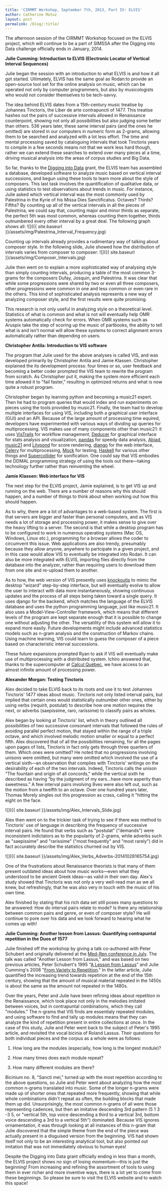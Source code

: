 ```yaml
---
title: 'CIRMMT Workshop, September 7th, 2013, Part IV: ELVIS'
author: Catherine Motuz
layout: post
permalink: /blog/:title/
---
```


The afternoon session of the CIRMMT Workshop focused on the ELVIS project, which will continue to be a part of SIMSSA after the Digging into Data challenge officially ends in January, 2014.

**Julie Cumming: Introduction to ELVIS (Electronic Locator of Vertical Interval Sequences)**

Julie began the session with an introduction to what ELVIS is and how it all got started. Ultimately, ELVIS has the same goal as Rodan:to provide an open-source tool set for the online analysis on music, which can be operated not only by computer programmers, but also by musicologists who would not consider themselves to be tech-savvy.

The idea behind ELVIS dates from a 15th-century music treatise by Johannes Tinctoris, the Liber de arte contrapuncti of 1477. This treatise hashes out the pairs of successive intervals allowed in Renaissance counterpoint, showing not only all possibilities but also judging some better than others. 536 years later, these same interval pairs (and the ones he omitted) are stored in our computers in numeric form as 2-grams, allowing them to be searched and analyzed with a lot less effort. The time and mental processing saved by cataloguing intervals that took Tinctoris years to compile in a few seconds means not that we work less hard though, rather we can extend these searches to extend over many pieces at a time, driving musical analysis into the areas of corpus studies and Big Data.

So far, thanks to the [Digging into Data](http://diggingintodata.org/) grant, the ELVIS team has assembled a database, developed software to analyze music based on vertical interval successions, and begun using these tools to learn more about the style of composers. This last task involves the quantification of qualitative data, or using statistics to test observations about trends in music. For instance, Julie asked which vertical interval was the most commonly used by Palestrina in the Kyrie of his Missa Dies Sanctificatus. Octaves? Thirds? Fifths? By counting up all of the vertical intervals in all the pieces of Palestrina, we could say that, counting major and minor thirds as separate, the perfect 5th was most common, whereas counting them together, thirds outnumbered every other interval by a great deal. The following graph shows all:
![]({{ site.baseurl }}/assets/img/Palestrina_Interval_Frequency.jpg)

Counting up intervals already provides a rudimentary way of talking about composer style. In the following slide, Julie showed how the distribution of intervals varies from composer to composer:
![]({{ site.baseurl }}/assets/img/Composer_Intervals.jpg)

Julie then went on to explain a more sophisticated way of analysing style than simply counting intervals, producing a table of the most common 3-grams for the composers Dufay, Josquin, and Palestrina. It was clear that while some progressions were shared by two or even all three composers, other progressions were common in one and less common or even rare in the others. This kind of sophisticated analysis represents a new way of analyzing composer style, and the first results were quite promising.

This research is not only useful in analyzing style on a theoretical level. Statistics of what is common and what is not will eventually help OMR systems automatically check for errors. When OMR systems such as Aruspix take the step of scoring up the music of partbooks, the ability to tell what is and isn't normal will allow these systems to correct alignment errors automatically rather than depending on users.

**Christopher Antila: Introduction to VIS software**

The program that Julie used for the above analyses is called VIS, and was developed primarily by Christopher Antila and Jamie Klassen. Christopher explained the its development process: four times or so, user feedback and becoming a better coder prompted the VIS team to rewrite the program from scratch. As Christopher put it, making the system more efficient each time allowed it to "fail faster," resulting in optimized returns and what is now quite a robust program.

Christopher began by learning python and becoming a music21 expert. Then he had to program queries that would index and run experiments on pieces using the tools provided by music21. Finally, the team had to develop multiple interfaces for using VIS, including both a graphical user interface (GUI) and an API. Because of the large amount of processing time equired, developers have experimented with various ways of dividing up queries for multiprocessing. VIS makes use of many components other than music21: it uses [VisTrails](http://www.vistrails.org/) for workflow management, [Deducer](http://www.deducer.org/) for graphical interface for stats analysis and visualization, [pandas](http://pandas.pydata.org/) for speedy data analysis, [Abjad](https://pypi.python.org/), [music21](http://web.mit.edu/music21/) and [Lilypond](http://www.lilypond.org/) for score rendering, [django](https://www.djangoproject.com/) for the web interface, [Celery](http://docs.celeryproject.org/) for multiprocessing, [Mock](https://pypi.python.org/pypi/mock) for testing, [Haskell](http://www.haskell.org/) for various other things and [Supercollider](http://supercollider.sourceforge.net/) for sonification. One could say that VIS embodies the DDMAL programming strategy of using the tools out there—taking technology further rather than reinventing the wheel.

**Jamie Klassen: Web interface for VIS**

The next step for the ELVIS project, Jamie explained, is to get VIS up and running on the web. There are a number of reasons why this should happen, and a number of things to think about when working out how this should happen.

As to why, there are a lot of advantages to a web-based system. The first is that servers are bigger and faster than personal computers, and as VIS needs a lot of storage and processing power, it makes sense to give over the heavy lifting to a server. The second is that while a desktop program has to be configured to work in numerous operating systems (Mac OS, Windows, Linux etc.), programming for a browser allows the coder to circumvent this issue. Web applications are also trendy, presumably because they allow anyone, anywhere to partcipate in a given project, and in this case would allow VIS to eventually be integrated into Rodan. It can also be more integrated with ELVIS, importing files directly from the database into the analyzer, rather than requiring users to download them from one site and re-upload them to another.

As to how, the web version of VIS presently uses [knockoutjs](http://knockoutjs.com/) to mimic the desktop "wizard" step-by-step interface, but will eventually evolve to allow the user to interact with data more instantaneously, showing continuous updates and the process of all steps being taken toward a single query. It uses django for the backend, which matches the language of the ELVIS database and uses the python programming language, just like music21. It also uses a Model-View-Controller framework, which means that different levels of the program are kept separate enough that it is possible to change one without adjusting the other. The versatility of this system will allow it to expand more easily. Future developments might include advanced statistics models such as n-gram analysis and the construction of Markov chains. Using machine learning, VIS could learn to guess the composer of a piece based on characteristic interval successions.

These future expansions prompted Ryan to ask if VIS will eventually make use of multiprocessing with a distributed system. Ichiro answered that, thanks to the supercomputer at [Calcul Québec](http://www.calculquebec.ca/en/), we have access to an almost infinite amount of processing power.

**Alexander Morgan: Testing Tinctoris**

Alex decided to take ELVIS back to its roots and use it to test Johannes Tinctoris' 1477 ideas about music. Tinctoris not only listed interval pairs, but implied that certain ones would statistically outnumber other ones, either by using verbs (requirit, postulat) to describe how one motion requires the next, or adverbs (saepissime, raro, rarissime) to classify pairs as wholes.

Alex began by looking at Tinctoris' list, which in theory outlined all possibilities of two successive consonant intervals that followed the rules of avoiding parallel perfect motion, that stayed within the range of a triple octave, and which involved melodic motion smaller or equal to a perfect fifth. Alex discovered that of all the possibilities remaining, for all the pages upon pages of lists, Tinctoris in fact only gets through three quarters of them. Which ones were omitted? He noted that no progressions involving unisons were omitted, but many were omitted which involved the use of a vertical sixth—an observation that complies with Tinctoris' writings on the desirability of each of the two intervals. Indeed, Tinctoris calls the unison "The fountain and origin of all concords," while the vertical sixth he described as having “by the judgment of my ears...have more asperity than sweetness.” A few interval pairs involving 8ves were also left out, such as the motion from a twelfth to an octave. Over one hundred years later, Thomas Morely singles out this progression as crass, calling it "hitting the eight on the face.

![]({{ site.baseurl }}/assets/img/Alex_Intervals_Slide.jpg)

Alex then went on to the trickier task of trying to see if there was method to Tinctoris' use of language in describing the frequency of successive interval pairs. He found that verbs such as "postulat" ("demands") were inconsistent indictators as to the popularity of 2-grams, while adverbs such as "saepissime" and "rarissime" ("most frequently" and "most rarely") did in fact accurately describe the statistics churned out by VIS.

![]({{ site.baseurl }}/assets/img/Alex_Verbs_Adverbs-20141028165754.jpg)

One of the frustrations about Renaissance theorists is that many of them present outdated ideas about how music works—even what they understood to be ancient Greek ideas—as valid in their own day. Alex's study showed that Tinctoris was not only a very well-read man as we all knew, but refreshingly, that he was also very in touch with the music of his own time.

Alex finished by stating that his rich data set still poses many questions to be answered: How do interval pairs relate to mode? Is there any relationship between common pairs and genre, or even of composer style? He will continue to pore over his data and we look forward to hearing what he comes up with!

**Julie Cumming: Another lesson from Lassus: Quantifying contrapuntal repetition in the Duos of 1577**

Julie finished off the workshop by giving a talk co-authored with Peter Schubert and originally delivered at the [Med-Ren conference in July](http://www.medrenconference.org/). The talk was called "Another Lesson from Lassus," and was based on two previous articles, Peter Schubert's 1995 "[A Lesson from Lassus](http://www.jstor.org/stable/745762)" and Julie Cumming's 2008 "[From Variety to Repetition](http://http://alamirefoundation.org/sites/alamirefoundation.org/files/AF_Yearbook_6_2.pdf)." In the latter article, Julie quantified the increasing trend towards repetirion at the end of the 15th century, showing that the amount of musical material repeated in the 1450s is about the same as the amount not repeated in the 1480s.

Over the years, Peter and Julie have been refining ideas about repetition in the Renaissance, which took place not only in the melodies imitated between voices, but in contrapuntal combinations, which they call "modules." The n-grams that VIS finds are essentialy repeated modules, and using software to find and tally up modules means that they can analyze the kind of repetition present in entire collections at once. In the case of this study, Julie and Peter went back to the subject of Peter's 1995 article, and revisited the vocal bicinia of Roland Lassus. Their questions for both individual pieces and the corpus as a whole were as follows:

1. How long are the modules (especially, how long is the longest module)?

2. How many times does each module repeat?

3. How many different modules are there?

Bicinium no. 8, "Sancti mei," turned up with the most repetition according to the above questions, so Julie and Peter went about analyzing how the most common n-grams translated into music. Some of the longer n-grams were made up of shorter ones that repeated more frequently, showing that while whole combinations didn't repeat as often, the building blocks that made them up did. Unsurprisingly, the most common n-grams of all were those representing cadences, but then an imitative descending 3rd pattern (5 1 3 -3 5, or "vertical 5th, top voice descending a third to a vertical 3rd, bottom voice descending a 3rd to a vertical 5th") dominated. Because VIS ignores ornamentation, it was through looking at all instances of this n-gram that Julie discovered that the simple theme from the end of the piece was actually present in a disguised version from the beginning. VIS had shown itself not only to be an interesting analytical tool, but also pointed out imitation that was not immediately obvious to human eyes!

Despite the Digging into Data grant officially ending in less than a month, the ELVIS project shows no sign of losing momentum—this is just the beginning! From increasing and refining the assortment of tools to using them in ever richer and more inventive ways, there is a lot yet to come from these beginnings. So please be sure to visit the ELVIS website and to watch this space!
